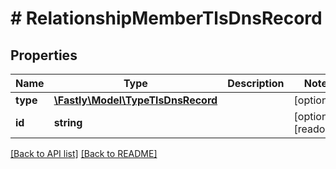 # # RelationshipMemberTlsDnsRecord

## Properties

Name | Type | Description | Notes
------------ | ------------- | ------------- | -------------
**type** | [**\Fastly\Model\TypeTlsDnsRecord**](TypeTlsDnsRecord.md) |  | [optional] 
**id** | **string** |  | [optional] [readonly] 


[[Back to API list]](../../README.md#endpoints) [[Back to README]](../../README.md)
